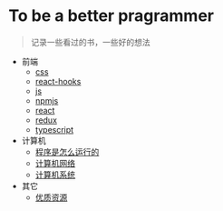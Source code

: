 # To be a better pragrammer

> 记录一些看过的书，一些好的想法

- 前端
  - [css](/frontendmaster/css.md)
  - [react-hooks](/frontendmaster/hooks.md)
  - [js](/frontendmaster/js.md)
  - [npmjs](/frontendmaster/npmjs.md)
  - [react](/frontendmaster/react.md)
  - [redux](/frontendmaster/redux.md)
  - [typescript](/frontendmaster/typescript.md)
- 计算机
  - [程序是怎么运行的](/computer/程序是怎么运行的.md)
  - [计算机网络](/computer/计算机网络.md)
  - [计算机系统](/computer/计算机系统.md)
- 其它
  - [优质资源](/others/资源.md)